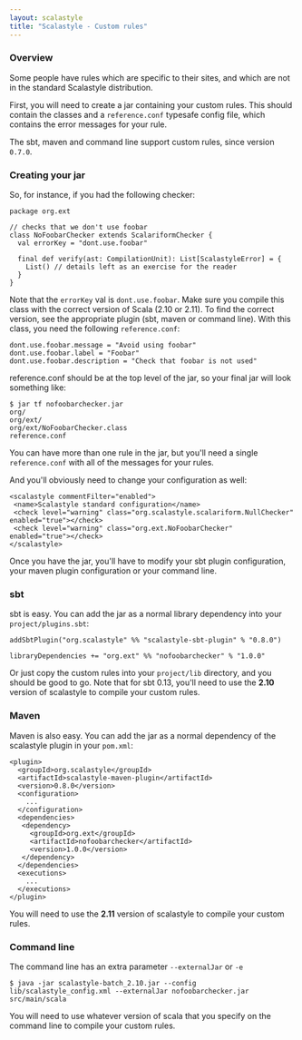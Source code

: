 ```yaml
---
layout: scalastyle
title: "Scalastyle - Custom rules"
---
```


### Overview

Some people have rules which are specific to their sites, and which are not in the standard Scalastyle distribution.

First, you will need to create a jar containing your custom rules. This should contain the classes and a `reference.conf` typesafe config file, which contains the error messages for your rule.

The sbt, maven and command line support custom rules, since version `0.7.0`.

### Creating your jar

So, for instance, if you had the following checker:

    package org.ext
    
    // checks that we don't use foobar
    class NoFoobarChecker extends ScalariformChecker {
      val errorKey = "dont.use.foobar"
    
      final def verify(ast: CompilationUnit): List[ScalastyleError] = {
        List() // details left as an exercise for the reader
      }
    }

Note that the `errorKey` val is `dont.use.foobar`. Make sure you compile this class with the correct version of Scala (2.10 or 2.11). To find the correct version, see the appropriate plugin (sbt, maven or command line). With this class, you need the following `reference.conf`:

    dont.use.foobar.message = "Avoid using foobar"
    dont.use.foobar.label = "Foobar"
    dont.use.foobar.description = "Check that foobar is not used"

reference.conf should be at the top level of the jar, so your final jar will look something like:

    $ jar tf nofoobarchecker.jar
    org/
    org/ext/
    org/ext/NoFoobarChecker.class
    reference.conf

You can have more than one rule in the jar, but you'll need a single `reference.conf` with all of the messages for your rules.

And you'll obviously need to change your configuration as well:

    <scalastyle commentFilter="enabled">
     <name>Scalastyle standard configuration</name>
     <check level="warning" class="org.scalastyle.scalariform.NullChecker" enabled="true"></check>
     <check level="warning" class="org.ext.NoFoobarChecker" enabled="true"></check>
    </scalastyle>

Once you have the jar, you'll have to modify your sbt plugin configuration, your maven plugin configuration or your command line.

### sbt

sbt is easy. You can add the jar as a normal library dependency into your `project/plugins.sbt`:

    addSbtPlugin("org.scalastyle" %% "scalastyle-sbt-plugin" % "0.8.0")
    
    libraryDependencies += "org.ext" %% "nofoobarchecker" % "1.0.0"

Or just copy the custom rules into your `project/lib` directory, and you should be good to go. Note that for sbt 0.13, you'll need to use the **2.10** version of scalastyle to compile your custom rules.

### Maven

Maven is also easy. You can add the jar as a normal dependency of the scalastyle plugin in your `pom.xml`:

    <plugin>
      <groupId>org.scalastyle</groupId>
      <artifactId>scalastyle-maven-plugin</artifactId>
      <version>0.8.0</version>
      <configuration>
        ...
      </configuration>
      <dependencies>
       <dependency>
         <groupId>org.ext</groupId>
         <artifactId>nofoobarchecker</artifactId>
         <version>1.0.0</version>
       </dependency>
      </dependencies>
      <executions>
        ...
      </executions>
    </plugin>

You will need to use the **2.11** version of scalastyle to compile your custom rules.

### Command line

The command line has an extra parameter `--externalJar` or `-e`

    $ java -jar scalastyle-batch_2.10.jar --config lib/scalastyle_config.xml --externalJar nofoobarchecker.jar src/main/scala

You will need to use whatever version of scala that you specify on the command line to compile your custom rules.
